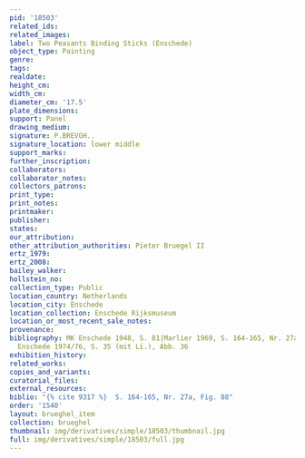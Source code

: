 ```yaml
---
pid: '18503'
related_ids: 
related_images: 
label: Two Peasants Binding Sticks (Enschede)
object_type: Painting
genre: 
tags: 
realdate: 
height_cm: 
width_cm: 
diameter_cm: '17.5'
plate_dimensions: 
support: Panel
drawing_medium: 
signature: P.BREVGH..
signature_location: lower middle
support_marks: 
further_inscription: 
collaborators: 
collaborator_notes: 
collectors_patrons: 
print_type: 
print_notes: 
printmaker: 
publisher: 
states: 
our_attribution: 
other_attribution_authorities: Pieter Bruegel II
ertz_1979: 
ertz_2008: 
bailey_walker: 
hollstein_no: 
collection_type: Public
location_country: Netherlands
location_city: Enschede
location_collection: Enschede Rijksmuseum
location_or_most_recent_sale_notes: 
provenance: 
bibliography: MK Enschede 1948, S. 81|Marlier 1969, S. 164-165, Nr. 27a, Fig. 88|MK
  Enschede 1974/76, S. 35 (mit Li.), Abb. 36
exhibition_history: 
related_works: 
copies_and_variants: 
curatorial_files: 
external_resources: 
biblio: "{% cite 9317 %}  S. 164-165, Nr. 27a, Fig. 88"
order: '1540'
layout: brueghel_item
collection: brueghel
thumbnail: img/derivatives/simple/18503/thumbnail.jpg
full: img/derivatives/simple/18503/full.jpg
---
```

